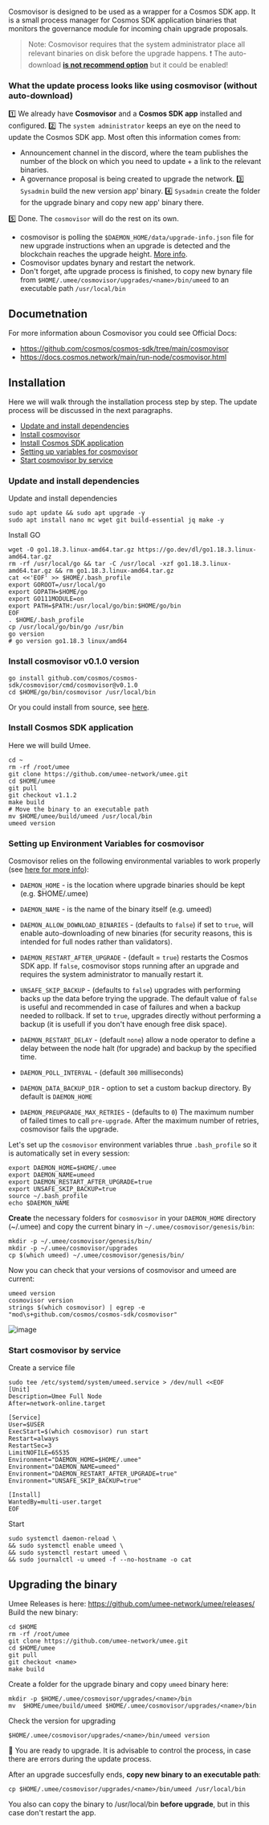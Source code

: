 Cosmovisor is designed to be used as a wrapper for a Cosmos SDK app. It is a small process manager for Cosmos SDK application binaries that monitors the governance module for incoming chain upgrade proposals.
> Note: Cosmovisor requires that the system administrator place all relevant binaries on disk before the upgrade happens.
> ❗️ The auto-download **[is not recommend option](https://github.com/cosmos/cosmos-sdk/tree/main/cosmovisor#auto-download)** but it could be enabled!
   
### What the update process looks like using cosmovisor (without auto-download)
1️⃣ We already have **Cosmovisor** and a **Cosmos SDK app** installed and configured.
2️⃣ The `system administrator` keeps an eye on the need to update the Cosmos SDK app. Most often this information comes from:
  - Announcement channel in the discord, where the team publishes the number of the block on which you need to update + a link to the relevant binaries.
  -  A governance proposal is being created to upgrade the network.
3️⃣ `Sysadmin` build the new version app' binary.
4️⃣ `Sysadmin` create the folder for the upgrade binary and copy new app' binary there.

5️⃣ Done. The `cosmovisor` will do the rest on its own.
  -  cosmovisor is polling the `$DAEMON_HOME/data/upgrade-info.json` file for new upgrade instructions when an upgrade is detected and the blockchain reaches the upgrade height. [More info](https://github.com/cosmos/cosmos-sdk/tree/main/cosmovisor#detecting-upgrades).
  -  Cosmovisor updates bynary and restart the network.
  -  Don't forget, afte upgrade process is finished, to copy new bynary file from `$HOME/.umee/cosmovisor/upgrades/<name>/bin/umeed` to an executable path `/usr/local/bin`
## Documetnation
For more information aboun Cosmovisor you could see Official Docs:
- https://github.com/cosmos/cosmos-sdk/tree/main/cosmovisor
- https://docs.cosmos.network/main/run-node/cosmovisor.html

## Installation
Here we will walk through the installation process step by step. The update process will be discussed in the next paragraphs.
- [Update and install dependencies](https://github.com/AlexToTheSun/Validator_Activity/blob/main/Mainnet-Guides/Umee/Cosmovisor.md#update-and-install-dependencies)
- [Install cosmovisor](https://github.com/AlexToTheSun/Validator_Activity/blob/main/Mainnet-Guides/Umee/Cosmovisor.md#install-cosmovisor-v010-version)
- [Install Cosmos SDK application](https://github.com/AlexToTheSun/Validator_Activity/blob/main/Mainnet-Guides/Umee/Cosmovisor.md#install-cosmos-sdk-application)
- [Setting up variables for cosmovisor](https://github.com/AlexToTheSun/Validator_Activity/blob/main/Mainnet-Guides/Umee/Cosmovisor.md#lets-set-variables-for-cosmovisor)
- [Start cosmovisor by service](https://github.com/AlexToTheSun/Validator_Activity/blob/main/Mainnet-Guides/Umee/Cosmovisor.md#start-cosmovisor-by-service)
### Update and install dependencies
Update and install dependencies
```
sudo apt update && sudo apt upgrade -y
sudo apt install nano mc wget git build-essential jq make -y
```
Install GO
```
wget -O go1.18.3.linux-amd64.tar.gz https://go.dev/dl/go1.18.3.linux-amd64.tar.gz
rm -rf /usr/local/go && tar -C /usr/local -xzf go1.18.3.linux-amd64.tar.gz && rm go1.18.3.linux-amd64.tar.gz
cat <<'EOF' >> $HOME/.bash_profile
export GOROOT=/usr/local/go
export GOPATH=$HOME/go
export GO111MODULE=on
export PATH=$PATH:/usr/local/go/bin:$HOME/go/bin
EOF
. $HOME/.bash_profile
cp /usr/local/go/bin/go /usr/bin
go version
# go version go1.18.3 linux/amd64
```
### Install cosmovisor v0.1.0 version
```
go install github.com/cosmos/cosmos-sdk/cosmovisor/cmd/cosmovisor@v0.1.0
cd $HOME/go/bin/cosmovisor /usr/local/bin
```
Or you could install from source, see [here](https://github.com/cosmos/cosmos-sdk/tree/main/cosmovisor#installation).

### Install Cosmos SDK application
Here we will build Umee.
```
cd ~
rm -rf /root/umee
git clone https://github.com/umee-network/umee.git
cd $HOME/umee
git pull
git checkout v1.1.2
make build
# Move the binary to an executable path
mv $HOME/umee/build/umeed /usr/local/bin
umeed version
```
### Setting up Environment Variables for cosmovisor
Cosmovisor relies on the following environmental variables to work properly (see [here for more info](https://github.com/cosmos/cosmos-sdk/tree/main/cosmovisor#command-line-arguments-and-environment-variables)):
- `DAEMON_HOME` - is the location where upgrade binaries should be kept (e.g. $HOME/.umee)
- `DAEMON_NAME` - is the name of the binary itself (e.g. umeed)

- `DAEMON_ALLOW_DOWNLOAD_BINARIES` - (defaults to `false`)  if set to `true`, will enable auto-downloading of new binaries (for security reasons, this is intended for full nodes rather than validators).
- `DAEMON_RESTART_AFTER_UPGRADE` - (default = `true`) restarts the Cosmos SDK app. If `false`, cosmovisor stops running after an upgrade and requires the system administrator to manually restart it.
- `UNSAFE_SKIP_BACKUP` - (defaults to `false`) upgrades with performing backs up the data before trying the upgrade. The default value of `false` is useful and recommended in case of failures and when a backup needed to rollback.  If set to `true`, upgrades directly without performing a backup (it is usefull if you don't have enough free disk space). 

- `DAEMON_RESTART_DELAY` - (default `none`) allow a node operator to define a delay between the node halt (for upgrade) and backup by the specified time.
- `DAEMON_POLL_INTERVAL` - (default `300` milliseconds)
- `DAEMON_DATA_BACKUP_DIR`  - option to set a custom backup directory. By default is `DAEMON_HOME`
- `DAEMON_PREUPGRADE_MAX_RETRIES` -  (defaults to `0`) The maximum number of failed times to call `pre-upgrade`. After the maximum number of retries, cosmovisor fails the upgrade.

Let's set up the `cosmovisor` environment variables thrue `.bash_profile` so it is automatically set in every session:
```
export DAEMON_HOME=$HOME/.umee
export DAEMON_NAME=umeed
export DAEMON_RESTART_AFTER_UPGRADE=true
export UNSAFE_SKIP_BACKUP=true
source ~/.bash_profile
echo $DAEMON_NAME
```
**Create** the necessary folders for `cosmosvisor` in your `DAEMON_HOME` directory (~/.umee) and copy the current binary in `~/.umee/cosmovisor/genesis/bin`:
```
mkdir -p ~/.umee/cosmovisor/genesis/bin/
mkdir -p ~/.umee/cosmovisor/upgrades
cp $(which umeed) ~/.umee/cosmovisor/genesis/bin/
```
Now you can check that your versions of cosmovisor and umeed are current:
```
umeed version
cosmovisor version
strings $(which cosmovisor) | egrep -e "mod\s+github.com/cosmos/cosmos-sdk/cosmovisor"
```
![image](https://user-images.githubusercontent.com/30211801/185399388-5f7a558e-efa8-4635-8643-cab7acc475ed.png)

### Start cosmovisor by service
Create a service file
```
sudo tee /etc/systemd/system/umeed.service > /dev/null <<EOF  
[Unit]
Description=Umee Full Node
After=network-online.target

[Service]
User=$USER
ExecStart=$(which cosmovisor) run start
Restart=always
RestartSec=3
LimitNOFILE=65535
Environment="DAEMON_HOME=$HOME/.umee"
Environment="DAEMON_NAME=umeed"
Environment="DAEMON_RESTART_AFTER_UPGRADE=true"
Environment="UNSAFE_SKIP_BACKUP=true"

[Install]
WantedBy=multi-user.target
EOF
```
Start
```
sudo systemctl daemon-reload \
&& sudo systemctl enable umeed \
&& sudo systemctl restart umeed \
&& sudo journalctl -u umeed -f --no-hostname -o cat
```

## Upgrading the binary
Umee Releases is here: https://github.com/umee-network/umee/releases/
Build the new binary:
```
cd $HOME
rm -rf /root/umee
git clone https://github.com/umee-network/umee.git
cd $HOME/umee
git pull
git checkout <name>
make build
```
 Create a folder for the upgrade binary and copy `umeed` binary here:
```
mkdir -p $HOME/.umee/cosmovisor/upgrades/<name>/bin
mv  $HOME/umee/build/umeed $HOME/.umee/cosmovisor/upgrades/<name>/bin
```
Check the version for upgrading
```
$HOME/.umee/cosmovisor/upgrades/<name>/bin/umeed version
```
🎉 You are ready to upgrade. It is advisable to control the process, in case there are errors during the update process. 
 
After an upgrade succesfully ends, **copy new binary to an executable path**:
```
cp $HOME/.umee/cosmovisor/upgrades/<name>/bin/umeed /usr/local/bin
```
You also can copy the binary to /usr/local/bin **before upgrade**, but in this case don't restart the app.
